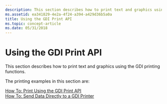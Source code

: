 ```yaml
---
description: This section describes how to print text and graphics using the GDI printing functions.
ms.assetid: ea341829-4e2a-4f24-a394-a429d36b5a0a
title: Using the GDI Print API
ms.topic: concept-article
ms.date: 05/31/2018
---
```


# Using the GDI Print API

This section describes how to print text and graphics using the GDI printing functions.

The printing examples in this section are:

<dl>

[How To: Print Using the GDI Print API](how-to--print-using-the-gdi-print-api.md)  
[How To: Send Data Directly to a GDI Printer](sending-data-directly-to-a-printer.md)  
</dl>

 

 



